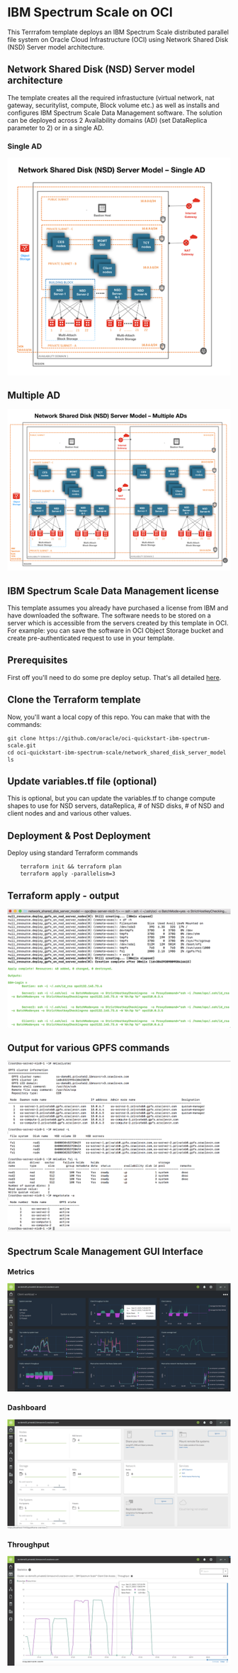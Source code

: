 # IBM Spectrum Scale on OCI
This Terrrafom template deploys an IBM Spectrum Scale distributed parallel file system on Oracle Cloud Infrastructure (OCI) using Network Shared Disk (NSD) Server model architecture.


## Network Shared Disk (NSD) Server model architecture
The template creates all the required infrastucture (virtual network, nat gateway, securitylist, compute, Block volume etc.) as well as installs and configures IBM Spectrum Scale Data Management software.  The solution can be deployed across 2 Availability domains (AD) (set DataReplica parameter to 2) or in a single AD. 

### Single AD 
![](../images/network_shared_disk_server_model/01a-single-AD-architecture.png)

## Multiple AD
![](../images/network_shared_disk_server_model/01a-two-AD-architecture.png)

## IBM Spectrum Scale Data Management license 
This template assumes you already have purchased a license from IBM and have downloaded the software.  The software needs to be stored on a server which is accessible from the servers created by this template in OCI.  For example: you can save the software in OCI Object Storage bucket and create pre-authenticated request to use in your template.  



## Prerequisites
First off you'll need to do some pre deploy setup.  That's all detailed [here](https://github.com/oracle/oci-quickstart-prerequisites).


## Clone the Terraform template
Now, you'll want a local copy of this repo.  You can make that with the commands:

    git clone https://github.com/oracle/oci-quickstart-ibm-spectrum-scale.git
    cd oci-quickstart-ibm-spectrum-scale/network_shared_disk_server_model
    ls



## Update variables.tf file (optional)
This is optional, but you can update the variables.tf to change compute shapes to use for NSD servers, dataReplica, # of NSD disks, # of NSD and client nodes and and various other values. 


## Deployment & Post Deployment

Deploy using standard Terraform commands

        terraform init && terraform plan
        terraform apply -parallelism=3


## Terraform apply - output 

![](../images/network_shared_disk_server_model/02-tf-apply.png)

## Output for various GPFS commands

![](../images/network_shared_disk_server_model/03-mm-commands.png)

## Spectrum Scale Management GUI Interface

### Metrics
![](../images/network_shared_disk_server_model/04-gui-charts.png)

### Dashboard
![](../images/network_shared_disk_server_model/05-gui-dashboard.png)

### Throughput
![](../images/network_shared_disk_server_model/06-gui-throughput.png)


